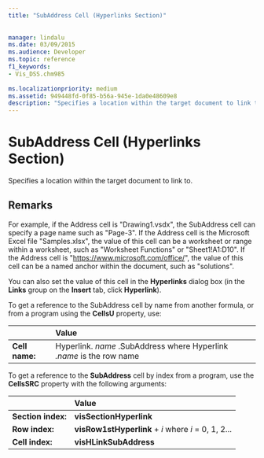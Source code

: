```yaml
---
title: "SubAddress Cell (Hyperlinks Section)"
 
 
manager: lindalu
ms.date: 03/09/2015
ms.audience: Developer
ms.topic: reference
f1_keywords:
- Vis_DSS.chm985
 
ms.localizationpriority: medium
ms.assetid: 949448fd-0f85-b56a-945e-1da0e48609e8
description: "Specifies a location within the target document to link to."
---
```


# SubAddress Cell (Hyperlinks Section)

Specifies a location within the target document to link to.
  
## Remarks

For example, if the Address cell is "Drawing1.vsdx", the SubAddress cell can specify a page name such as "Page-3". If the Address cell is the Microsoft Excel file "Samples.xlsx", the value of this cell can be a worksheet or range within a worksheet, such as "Worksheet Functions" or "Sheet1!A1:D10". If the Address cell is "https://www.microsoft.com/office/", the value of this cell can be a named anchor within the document, such as "solutions".
  
You can also set the value of this cell in the **Hyperlinks** dialog box (in the **Links** group on the **Insert** tab, click **Hyperlink**).
  
To get a reference to the SubAddress cell by name from another formula, or from a program using the **CellsU** property, use: 
  
||Value |
|:-----|:-----|
| **Cell name:**  <br/> | Hyperlink.  *name*  .SubAddress where Hyperlink  *.name*  is the row name  <br/> |
   
To get a reference to the **SubAddress** cell by index from a program, use the **CellsSRC** property with the following arguments: 
  
||Value |
|:-----|:-----|
| **Section index:**  <br/> |**visSectionHyperlink** <br/> |
| **Row index:**  <br/> |**visRow1stHyperlink** +  *i*  where  *i*  = 0, 1, 2... |
| **Cell index:**  <br/> |**visHLinkSubAddress** <br/> |
   

